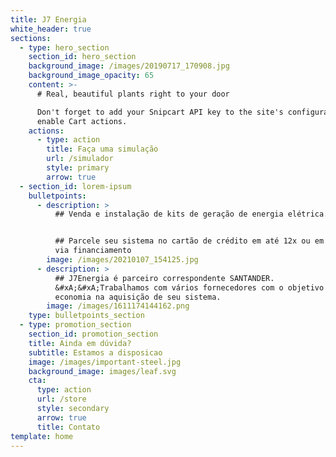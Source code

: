 ```yaml
---
title: J7 Energia
white_header: true
sections:
  - type: hero_section
    section_id: hero_section
    background_image: /images/20190717_170908.jpg
    background_image_opacity: 65
    content: >-
      # Real, beautiful plants right to your door

      Don't forget to add your Snipcart API key to the site's configuration to
      enable Cart actions.
    actions:
      - type: action
        title: Faça uma simulação
        url: /simulador
        style: primary
        arrow: true
  - section_id: lorem-ipsum
    bulletpoints:
      - description: >
          ## Venda e instalação de kits de geração de energia elétrica.


          ## Parcele seu sistema no cartão de crédito em até 12x ou em até 72x
          via financiamento
        image: /images/20210107_154125.jpg
      - description: >
          ## J7Energia é parceiro correspondente SANTANDER.
          &#xA;&#xA;Trabalhamos com vários fornecedores com o objetivo de trazer
          economia na aquisição de seu sistema.
        image: /images/1611174144162.png
    type: bulletpoints_section
  - type: promotion_section
    section_id: promotion_section
    title: Ainda em dúvida?
    subtitle: Estamos a disposicao
    image: /images/important-steel.jpg
    background_image: images/leaf.svg
    cta:
      type: action
      url: /store
      style: secondary
      arrow: true
      title: Contato
template: home
---
```

